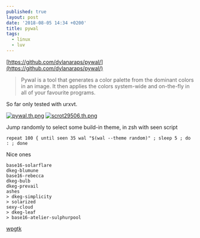 ```yaml
---
published: true
layout: post
date: '2018-08-05 14:34 +0200'
title: pywal
tags:
  - linux
  - luv
---
```

[https://github.com/dylanaraps/pywal/](https://github.com/dylanaraps/pywal/)

> Pywal is a tool that generates a color palette from the dominant colors in an image. It then applies the colors system-wide and on-the-fly in all of your favourite programs.

So far only tested with urxvt.

[![pywal.th.png](https://cdn.scrot.moe/images/2018/08/05/pywal.th.png)](https://cdn.scrot.moe/images/2018/08/05/pywal.png) [![scrot29506.th.png](https://cdn.scrot.moe/images/2018/08/05/scrot29506.th.png)](https://scrot.moe/image/9AdWe)

Jump randomly to select some build-in theme, in zsh with seen script

    repeat 100 { until seen 35 wal "$(wal --theme random)" ; sleep 5 ; do : ; done 

Nice ones

    base16-solarflare
    dkeg-blumune
    base16-rebecca
    dkeg-bulb
    dkeg-prevail
    ashes
    > dkeg-simplicity
    > solarized
    sexy-cloud
    > dkeg-leaf
    > base16-atelier-sulphurpool

[wpgtk](https://github.com/deviantfero/wpgtk)
